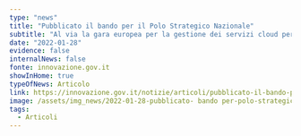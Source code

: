 ```yaml
---
type: "news"
title: "Pubblicato il bando per il Polo Strategico Nazionale"
subtitle: "Al via la gara europea per la gestione dei servizi cloud per la Pubblica Amministrazione. Scade il 16 marzo il termine per presentare le offerte"
date: "2022-01-28"
evidence: false
internalNews: false
fonte: innovazione.gov.it
showInHome: true
typeOfNews: Articolo
link: https://innovazione.gov.it/notizie/articoli/pubblicato-il-bando-per-il-polo-strategico-nazionale/
image: /assets/img_news/2022-01-28-pubblicato- bando per-polo-strategico-nazionale.jpeg
tags:
  - Articoli
---
```

